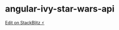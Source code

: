 # angular-ivy-star-wars-api

[Edit on StackBlitz ⚡️](https://stackblitz.com/edit/angular-ivy-2gj4wg)